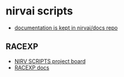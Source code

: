 # nirvai scripts

- [documentation is kept in nirvai/docs repo](https://github.com/nirv-ai/docs/blob/main/shell/scripts.md)

## RACEXP

- [NIRV SCRIPTS project board](https://github.com/orgs/nirv-ai/projects/6/views/1?filterQuery=repo%3A%22nirv-ai%2Fscripts%22)
- [RACEXP docs](https://github.com/noahehall/theBookOfNoah/blob/master/0current/architectural%20thinking/0racexp.md)
